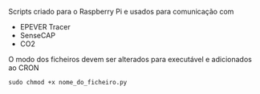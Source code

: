 Scripts criado para o Raspberry Pi e usados para comunicação com
* EPEVER Tracer
* SenseCAP
* CO2

O modo dos ficheiros devem ser alterados para executável e adicionados ao CRON

```
sudo chmod +x nome_do_ficheiro.py
```
